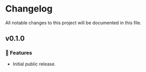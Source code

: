 # Changelog

All notable changes to this project will be documented in this file.

## v0.1.0

### 🚀 Features

- Initial public release.
